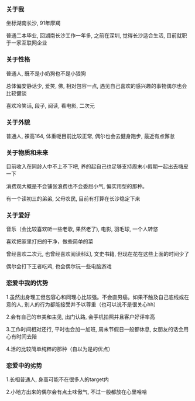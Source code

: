 ### 关于我

坐标湖南长沙, 91年摩羯

普通二本毕业, 回湖南长沙工作一年多, 之前在深圳, 觉得长沙适合生活, 目前就职于一家互联网企业



### 关于性格

普通人, 既不是小奶狗也不是小狼狗

总体偏安静话少, 爱笑, 佛, 相对包容一点, 遇见自己喜欢的感兴趣的事物偶尔也会比较健谈

喜欢冷笑话, 段子, 阅读, 看电影, 二次元



### 关于外貌

普通人, 裸高164, 体重呃目前比较正常, 偶尔也会去健身跑步, 最近有点懈怠



### 关于物质和未来

目前收入在同龄人中不上不下吧, 养的起自己也足够支持周末小假期一起出去嗨皮一下

消费观大概是不会铺张浪费也不会委屈小气, 偏实用型的那种。

有一个读初三的弟弟, 父母农民, 目前有打算在长沙稳定下来



### 关于爱好

音乐（会比较喜欢听一些老歌, 果然老了), 电影, 羽毛球, 一个人转悠

喜欢把家里打扫的干净，做些简单的菜

曾经喜欢二次元, 也曾经喜欢阅读科幻, 文史书籍, 但现在花在这些上面的时间少了

偶尔会打下王者吃鸡, 也会偶尔玩一些电脑游戏



### 恋爱中我的优势

1.虽然出身理工但包容心和同理心比较强。不会直男癌。如果不触及自己底线或在意的人, 别人的行为都能接受并予以尊重（也可以说不是很关心hh）

2.会有自己的审美和主见, 出门认路, 会手机拍照并且客户好评率高

3.工作时间相对还行, 平时也会加一加班, 周末节假日一般都休息, 女朋友的话会用心有时间去陪

4.活的比较简单纯粹的那种（自以为是的优点）



### 恋爱中的劣势

1.长相普通人, 身高可能不在很多人的target内

2.小地方出来的偶尔会有点土味傲气, 不过一般都放在心里哈哈